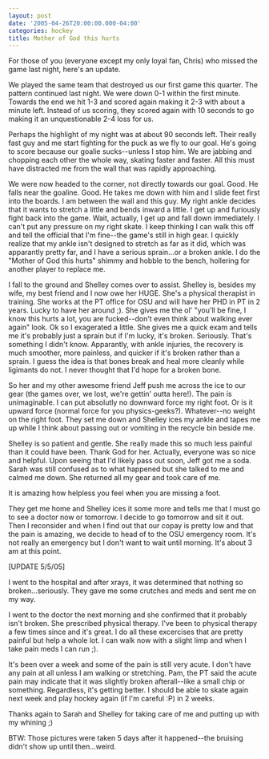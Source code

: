 ```yaml
---
layout: post
date: '2005-04-26T20:00:00.000-04:00'
categories: hockey
title: Mother of God this hurts
---
```


For those of you (everyone except my only loyal fan, Chris) who missed the game last night, here's an update.

We played the same team that destroyed us our first game this quarter. The pattern continued last night. We were down 0-1 within the first minute. Towards the end we hit 1-3 and scored again making it 2-3 with about a minute left. Instead of us scoring, they scored again with 10 seconds to go making it an unquestionable 2-4 loss for us.

Perhaps the highlight of my night was at about 90 seconds left. Their really fast guy and me start fighting for the puck as we fly to our goal. He's going to score because our goalie sucks--unless I stop him. We are jabbing and chopping each other the whole way, skating faster and faster. All this must have distracted me from the wall that was rapidly approaching.

We were now headed to the corner, not directly towards our goal. Good. He falls near the goaline. Good. He takes me down with him and I slide feet first into the boards. I am between the wall and this guy. My right ankle decides that it wants to stretch a little and bends inward a little. I get up and furiously fight back into the game. Wait, actually, I get up and fall down immediately. I can't put any pressure on my right skate. I keep thinking I can walk this off and tell the official that I'm fine--the game's still in high gear. I quickly realize that my ankle isn't designed to stretch as far as it did, which was apparantly pretty far, and I have a serious sprain...or a broken ankle. I do the "Mother of God this hurts" shimmy and hobble to the bench, hollering for another player to replace me.

I fall to the ground and Shelley comes over to assist. Shelley is, besides my wife, my best friend and I now owe her HUGE. She's a physical therapist in training. She works at the PT office for OSU and will have her PHD in PT in 2 years. Lucky to have her around ;). She gives me the ol' "you'll be fine, I know this hurts a lot, you are fucked--don't even think about walking ever again" look. Ok so I exagerated a little. She gives me a quick exam and tells me it's probably just a sprain but if I'm lucky, it's broken. Seriously. That's something I didn't know. Apparantly, with ankle injuries, the recovery is much smoother, more painless, and quicker if it's broken rather than a sprain. I guess the idea is that bones break and heal more cleanly while ligimants do not. I never thought that I'd hope for a broken bone.

So her and my other awesome friend Jeff push me across the ice to our gear (the games over, we lost, we're gettin' outta here!). The pain is unimaginable. I can put absolutly no downward force my right foot. Or is it upward force (normal force for you physics-geeks?). Whatever--no weight on the right foot. They set me down and Shelley ices my ankle and tapes me up while I think about passing out or vomiting in the recycle bin beside me.

Shelley is so patient and gentle. She really made this so much less painful than it could have been. Thank God for her. Actually, everyone was so nice and helpful. Upon seeing that I'd likely pass out soon, Jeff got me a soda. Sarah was still confused as to what happened but she talked to me and calmed me down. She returned all my gear and took care of me.

It is amazing how helpless you feel when you are missing a foot.

They get me home and Shelley ices it some more and tells me that I must go to see a doctor now or tomorrow. I decide to go tomorrow and sit it out. Then I reconsider and when I find out that our copay is pretty low and that the pain is amazing, we decide to head of to the OSU emergency room. It's not really an emergency but I don't want to wait until morning. It's about 3 am at this point.

[UPDATE 5/5/05]

I went to the hospital and after xrays, it was determined that nothing so broken...seriously. They gave me some crutches and meds and sent me on my way.

I went to the doctor the next morning and she confirmed that it probably isn't broken. She prescribed physical therapy. I've been to physical therapy a few times since and it's great. I do all these excercises that are pretty painful but help a whole lot. I can walk now with a slight limp and when I take pain meds I can run ;).

It's been over a week and some of the pain is still very acute. I don't have any pain at all unless I am walking or stretching. Pam, the PT said the acute pain may indicate that it was slightly broken afterall--like a small chip or something. Regardless, it's getting better. I should be able to skate again next week and play hockey again (if I'm careful :P) in 2 weeks.

Thanks again to Sarah and Shelley for taking care of me and putting up with my whining ;)

BTW: Those pictures were taken 5 days after it happened--the bruising didn't show up until then...weird.